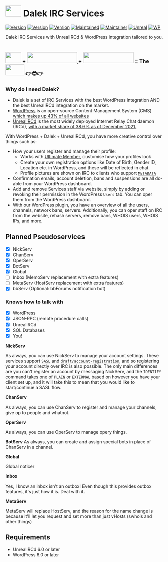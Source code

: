 # <img width="50" height="35" src="https://i.imgur.com/w6cScKo.png"> Dalek IRC Services

[![Version](https://img.shields.io/badge/Extermin-8-red.svg)]()
[![Version](https://img.shields.io/badge/Beta-0.1-blue.svg)]()
[![Version](https://img.shields.io/badge/Status-Work%20In%20Progress-cyan.svg)]()
[![Maintained](https://img.shields.io/badge/Maintained-yes-green.svg)]()
[![Maintainer](https://img.shields.io/badge/Developer-Valware-purple.svg)](https://github.com/ValwareIRC/)
[![Unreal](https://img.shields.io/badge/UnrealIRCd-6.0.4_or_later-green.svg)](https://unrealircd.org)
[![WP](https://img.shields.io/badge/WordPress-6.0_or_later-green.svg)](https://wordpress.com)

Dalek IRC Services with UnrealIRCd & WordPress integration tailored to you.<br><br>
### <img width="50" height="35" src="https://i.imgur.com/w6cScKo.png"> + <a href="https://github.com/unrealircd/unrealircd/"><img width="160" height="35" src="https://i.ibb.co/dB6H5Zq/Screenshot-from-2022-09-26-00-20-15.png"> </a> + <a href="https://github.com/wordpress/wordpress/"><img width="160" height="35" src="https://i.ibb.co/0c5NpSV/Word-Press-Logo-2003-2008.png"></a> = The <img width="60" height="35" src="https://www.seekpng.com/png/full/9-91160_future-services-inc.png"> 👉😎👉

### Why do I need Dalek? ###
* Dalek is a set of IRC Services with the best WordPress integration AND the best UnrealIRCd integration on the market.
* [WordPress](https://github.com/wordpress/wordpress) is an open-source Content Management System (CMS) [which makes up 43% of all websites](https://w3techs.com/technologies/details/cm-wordpress)
* [UnrealIRCd](https://github.com/unrealircd/unrealircd) is the most widely deployed Internet Relay Chat daemon (IRCd), [with a market share of 38.6% as of December 2021.](https://www.ircstats.org/servers)

With WordPress + Dalek + UnrealIRCd, you have more creative control over things such as:
  * How your users register and manage their profile:
	- Works with [Ultimate Member](https://ultimatemember.com/), customise how your profiles look
	- Create your own registration options like Date of Birth, Gender ID, Location etc. in WordPress, and these will be reflected in chat.
	- Profile pictures are shown on IRC to clients who support [`METADATA`](https://github.com/ircv3/ircv3-specifications/blob/7c76d2022992d4f9ce088420a861f185169965a2/extensions/metadata.md)
  * Confirmation emails, account deletion, bans and suspensions are all do-able from your WordPress dashboard.
  * Add and remove Services staff via website, simply by adding or revoking their permission in the WordPress `Users` tab. You can oper them from the WordPress dashboard.
  * With our WordPress plugin, you have an overview of all the users, channels, network bans, servers. Additionally, you can oper staff on IRC from the website, rehash servers, remove bans, WHOIS users, WHOIS IPs, and more.
  
## Planned Pseudoservices ##

- [x] NickServ
- [x] ChanServ
- [x] OperServ
- [x] BotServ
- [x] Global
- [ ] Inbox (MemoServ replacement with extra features)
- [ ] MetaServ (HostServ replacement with extra features)
- [x] bbServ (Optional: bbForums notification bot)

### Knows how to talk with ###
- [x] WordPress
- [x] JSON-RPC (remote procedure calls)
- [x] UnrealIRCd
- [x] SQL Databases
- [x] You!

__NickServ__

As always, you can use NickServ to manage your account settings. These services support [`SASL`](https://ircv3.net/specs/extensions/sasl-3.2) and [`draft/account-registration`](https://ircv3.net/specs/extensions/account-registration), and so registering your account directly over IRC is also possible. The only main differences are you can't register an account by messaging NickServ, and the `IDENTIFY` command takes one of `PLAIN` or `EXTERNAL` based on however you have your client set up, and it will take this to mean that you would like to start/continue a SASL flow.

__ChanServ__

As always, you can use ChanServ to register and manage your channels, give op to people and whatnot.

__OperServ__

As always, you can use OperServ to manage opery things.

__BotServ__
As always, you can create and assign special bots in place of ChanServ in a channel.

__Global__

Global noticer

__Inbox__

Yes, I know an inbox isn't an outbox! Even though this provides outbox features, it's just how it is. Deal with it.

__MetaServ__

MetaServ will replace HostServ, and the reason for the name change is because it'll let you request and set more than just vHosts (swhois and other things)

## Requirements ##
- UnrealIRCd 6.0 or later
- WordPress 6.0 or later
